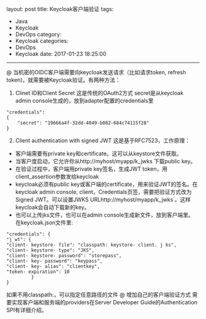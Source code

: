 layout: post
title: Keycloak客户端验证
tags:
  - Java
  - Keycloak
  - DevOps
category:
  - Keycloak
categories:
  - DevOps
  - Keycloak
date: 2017-01-23 18:25:00
---
@ 当机密的OIDC客户端需要向keycloak发送请求（比如请求token, refresh token)，就需要被Keycloak验证。有两种方法：
1. Clinet ID和Client Secret
这是传统的OAuth2方式
secret是从keycloak admin console生成的，放到adapter配置的credentials里

```
"credentials":
{
    "secret": "19666a4f-32dd-4049-b082-684c74115f28"
}
```
2. Client authentication with signed JWT
这是基于RFC7523，工作原理：

* 客户端需要有private key和certificate。这可以从keystore文件获取。
* 当客户度启动，它允许你从http://myhost/myapp/k_jwks 下载public key。
* 在验证过程中，客户端用private key签名，生成JWT token，用client_assertion参数发给keycloak
* keycloak必须有public key或客户端的certificate，用来验证JWT的签名。在keycloak admin console, client，Credentials页签，需要把验证方式改为Signed JWT。可以设置JWKS URLhttp://myhost/myapp/k_jwks 。这样keycloak会自动下载新的key。
* 也可以上传jks文件，也可以在admin console生成新文件，放到客户端里。
在keycloak.json文件里:

```
"credentials": {
"j wt": {
"client- keystore- file": "classpath: keystore- client. j ks",
"client- keystore- type": "JKS",
"client- keystore- password": "storepass",
"client- key- password": "keypass",
"client- key- alias": "clientkey",
"token- expiration": 10
         }
}
```
如果不用classpath:，可以指定任意路径的文件
@ 增加自己的客户端验证方式
需要实现客户端和服务端的providers在Server Developer Guide的Authentication SPI有详细介绍。